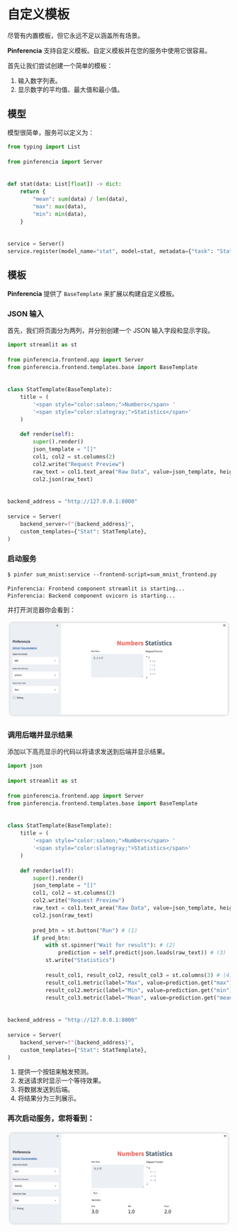 # 自定义模板

尽管有内置模板，但它永远不足以涵盖所有场景。

**Pinferencia** 支持自定义模板。自定义模板并在您的服务中使用它很容易。

首先让我们尝试创建一个简单的模板：

1. 输入数字列表。
2. 显示数字的平均值、最大值和最小值。

## 模型

模型很简单，服务可以定义为：

```python title="app.py" linenums="1"
from typing import List

from pinferencia import Server


def stat(data: List[float]) -> dict:
    return {
        "mean": sum(data) / len(data),
        "max": max(data),
        "min": min(data),
    }


service = Server()
service.register(model_name="stat", model=stat, metadata={"task": "Stat"})
```

## 模板

**Pinferencia** 提供了 `BaseTemplate` 来扩展以构建自定义模板。

### JSON 输入

首先，我们将页面分为两列，并分别创建一个 JSON 输入字段和显示字段。

```python title="frontend.py" linenums="1"
import streamlit as st

from pinferencia.frontend.app import Server
from pinferencia.frontend.templates.base import BaseTemplate


class StatTemplate(BaseTemplate):
    title = (
        '<span style="color:salmon;">Numbers</span> '
        '<span style="color:slategray;">Statistics</span>'
    )

    def render(self):
        super().render()
        json_template = "[]"
        col1, col2 = st.columns(2)
        col2.write("Request Preview")
        raw_text = col1.text_area("Raw Data", value=json_template, height=150)
        col2.json(raw_text)


backend_address = "http://127.0.0.1:8000"

service = Server(
    backend_server=f"{backend_address}",
    custom_templates={"Stat": StatTemplate},
)
```

### 启动服务

<div class="termy">

```console
$ pinfer sum_mnist:service --frontend-script=sum_mnist_frontend.py

Pinferencia: Frontend component streamlit is starting...
Pinferencia: Backend component uvicorn is starting...
```

</div>

并打开浏览器你会看到：

![INPUT](/assets/images/examples/custom-input-json.jpg)

### 调用后端并显示结果

添加以下高亮显示的代码以将请求发送到后端并显示结果。

```python title="frontend.py" linenums="1" hl_lines="23-32"
import json

import streamlit as st

from pinferencia.frontend.app import Server
from pinferencia.frontend.templates.base import BaseTemplate


class StatTemplate(BaseTemplate):
    title = (
        '<span style="color:salmon;">Numbers</span> '
        '<span style="color:slategray;">Statistics</span>'
    )

    def render(self):
        super().render()
        json_template = "[]"
        col1, col2 = st.columns(2)
        col2.write("Request Preview")
        raw_text = col1.text_area("Raw Data", value=json_template, height=150)
        col2.json(raw_text)

        pred_btn = st.button("Run") # (1)
        if pred_btn:
            with st.spinner("Wait for result"): # (2)
                prediction = self.predict(json.loads(raw_text)) # (3)
            st.write("Statistics")

            result_col1, result_col2, result_col3 = st.columns(3) # (4)
            result_col1.metric(label="Max", value=prediction.get("max"))
            result_col2.metric(label="Min", value=prediction.get("min"))
            result_col3.metric(label="Mean", value=prediction.get("mean"))


backend_address = "http://127.0.0.1:8000"

service = Server(
    backend_server=f"{backend_address}",
    custom_templates={"Stat": StatTemplate},
)

```

1. 提供一个按钮来触发预测。
2. 发送请求时显示一个等待效果。
3. 将数据发送到后端。
4. 将结果分为三列展示。

### 再次启动服务，您将看到：

![INPUT](/assets/images/examples/custom-template.jpg)
